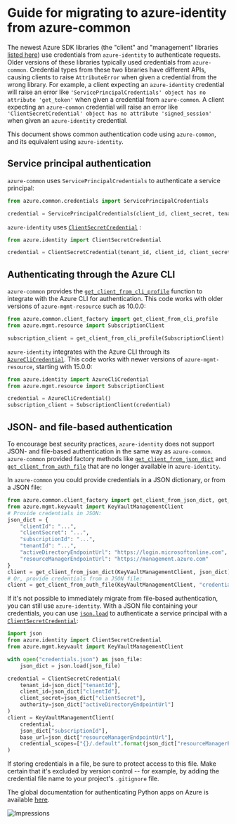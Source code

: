 # Guide for migrating to azure-identity from azure-common

The newest Azure SDK libraries (the "client" and "management" libraries
[listed here](https://azure.github.io/azure-sdk/releases/latest/python.html))
use credentials from `azure-identity` to authenticate requests. Older versions
of these libraries typically used credentials from `azure-common`. Credential
types from these two libraries have different APIs, causing clients to raise
`AttributeError` when given a credential from the wrong library. For example, a
client expecting an `azure-identity` credential will raise an error like
`'ServicePrincipalCredentials' object has no attribute 'get_token'` when given a
credential from `azure-common`. A client expecting an `azure-common` credential
will raise an error like
`'ClientSecretCredential' object has no attribute 'signed_session'` when given
an `azure-identity` credential.

This document shows common authentication code using `azure-common`, and its
equivalent using `azure-identity`.

## Service principal authentication

`azure-common` uses `ServicePrincipalCredentials` to authenticate a service principal:

```py
from azure.common.credentials import ServicePrincipalCredentials

credential = ServicePrincipalCredentials(client_id, client_secret, tenant=tenant_id)
```

`azure-identity` uses [`ClientSecretCredential`][client_secret_cred] :

```py
from azure.identity import ClientSecretCredential

credential = ClientSecretCredential(tenant_id, client_id, client_secret)
```

## Authenticating through the Azure CLI

`azure-common` provides the
[`get_client_from_cli_profile`][get_client_from_cli_profile] function to
integrate with the Azure CLI for authentication. This code works with older
versions of `azure-mgmt-resource` such as 10.0.0:

```py
from azure.common.client_factory import get_client_from_cli_profile
from azure.mgmt.resource import SubscriptionClient

subscription_client = get_client_from_cli_profile(SubscriptionClient)
```

`azure-identity` integrates with the Azure CLI through its
[`AzureCliCredential`][cli_cred]. This code works with newer versions of
`azure-mgmt-resource`, starting with 15.0.0:

```py
from azure.identity import AzureCliCredential
from azure.mgmt.resource import SubscriptionClient

credential = AzureCliCredential()
subscription_client = SubscriptionClient(credential)
```

## JSON- and file-based authentication

To encourage best security practices, `azure-identity` does not support JSON- and file-based authentication in the same
way as `azure-common`. `azure-common` provided factory methods like [`get_client_from_json_dict`][client_from_json] and
[`get_client_from_auth_file`][client_from_auth_file] that are no longer available in `azure-identity`.

In `azure-common` you could provide credentials in a JSON dictionary, or from a JSON file:
```python
from azure.common.client_factory import get_client_from_json_dict, get_client_from_auth_file
from azure.mgmt.keyvault import KeyVaultManagementClient
# Provide credentials in JSON:
json_dict = {
    "clientId": "...",
    "clientSecret": "...",
    "subscriptionId": "...",
    "tenantId": "...",
    "activeDirectoryEndpointUrl": "https://login.microsoftonline.com",
    "resourceManagerEndpointUrl": "https://management.azure.com"
}
client = get_client_from_json_dict(KeyVaultManagementClient, json_dict)
# Or, provide credentials from a JSON file:
client = get_client_from_auth_file(KeyVaultManagementClient, "credentials.json")
```

If it's not possible to immediately migrate from file-based authentication, you can still use `azure-identity`. With a
JSON file containing your credentials, you can use [`json.load`][json] to authenticate a service principal with a
[`ClientSecretCredential`][client_secret_cred]:
```python
import json
from azure.identity import ClientSecretCredential
from azure.mgmt.keyvault import KeyVaultManagementClient

with open("credentials.json") as json_file:
    json_dict = json.load(json_file)

credential = ClientSecretCredential(
    tenant_id=json_dict["tenantId"],
    client_id=json_dict["clientId"],
    client_secret=json_dict["clientSecret"],
    authority=json_dict["activeDirectoryEndpointUrl"]
)
client = KeyVaultManagementClient(
    credential,
    json_dict["subscriptionId"],
    base_url=json_dict["resourceManagerEndpointUrl"],
    credential_scopes=["{}/.default".format(json_dict["resourceManagerEndpointUrl"])]
)
```

If storing credentials in a file, be sure to protect access to this file. Make certain that it's excluded by version
control -- for example, by adding the credential file name to your project's `.gitignore` file.

The global documentation for authenticating Python apps on Azure is available [here][authenticate_docs].

[authenticate_docs]: https://docs.microsoft.com/azure/developer/python/sdk/authentication-overview?tabs=cmd
[cli_cred]: https://aka.ms/azsdk/python/identity/docs#azure.identity.AzureCliCredential
[client_from_json]: https://docs.microsoft.com/python/api/azure-common/azure.common.client_factory?view=azure-python#get-client-from-json-dict-client-class--config-dict----kwargs-
[client_from_auth_file]: https://docs.microsoft.com/python/api/azure-common/azure.common.client_factory?view=azure-python#get-client-from-auth-file-client-class--auth-path-none----kwargs-
[client_secret_cred]: https://aka.ms/azsdk/python/identity/docs#azure.identity.ClientSecretCredential
[get_client_from_cli_profile]: https://docs.microsoft.com/python/api/azure-common/azure.common.client_factory?view=azure-python#get-client-from-cli-profile-client-class----kwargs-
[json]: https://docs.python.org/3/library/json.html#json.load

![Impressions](https://azure-sdk-impressions.azurewebsites.net/api/impressions/azure-sdk-for-python%2Fsdk%2Fidentity%2Fazure-identity%2Fmigration_guide.png)
